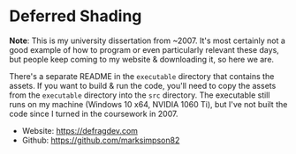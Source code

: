 # Deferred Shading 
**Note**: This is my university dissertation from ~2007. It's most certainly not a good example of how to program or even particularly relevant these days, but people keep coming to my website & downloading it, so here we are.

There's a separate README in the `executable` directory that contains the assets. If you want to build & run the code, you'll need to copy the assets from the `executable` directory into the `src` directory. The executable still runs on my machine (Windows 10 x64, NVIDIA 1060 Ti), but I've not built the code since I turned in the coursework in 2007.

* Website: 	https://defragdev.com
* Github: 	https://github.com/marksimpson82
